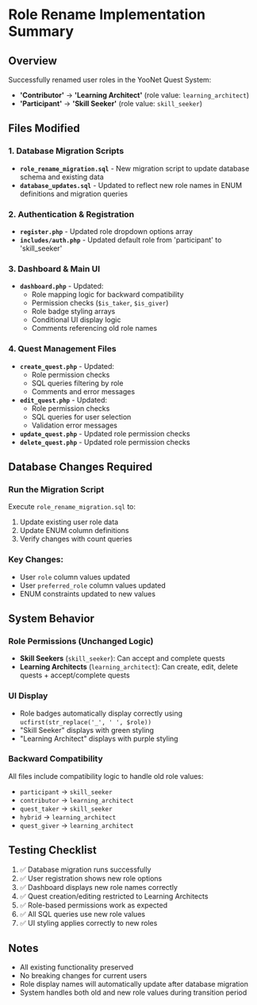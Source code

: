 # Role Rename Implementation Summary

## Overview
Successfully renamed user roles in the YooNet Quest System:
- **'Contributor'** → **'Learning Architect'** (role value: `learning_architect`)
- **'Participant'** → **'Skill Seeker'** (role value: `skill_seeker`)

## Files Modified

### 1. Database Migration Scripts
- **`role_rename_migration.sql`** - New migration script to update database schema and existing data
- **`database_updates.sql`** - Updated to reflect new role names in ENUM definitions and migration queries

### 2. Authentication & Registration
- **`register.php`** - Updated role dropdown options array
- **`includes/auth.php`** - Updated default role from 'participant' to 'skill_seeker'

### 3. Dashboard & Main UI
- **`dashboard.php`** - Updated:
  - Role mapping logic for backward compatibility
  - Permission checks (`$is_taker`, `$is_giver`)
  - Role badge styling arrays
  - Conditional UI display logic
  - Comments referencing old role names

### 4. Quest Management Files
- **`create_quest.php`** - Updated:
  - Role permission checks
  - SQL queries filtering by role
  - Comments and error messages
- **`edit_quest.php`** - Updated:
  - Role permission checks
  - SQL queries for user selection
  - Validation error messages
- **`update_quest.php`** - Updated role permission checks
- **`delete_quest.php`** - Updated role permission checks

## Database Changes Required

### Run the Migration Script
Execute `role_rename_migration.sql` to:
1. Update existing user role data
2. Update ENUM column definitions
3. Verify changes with count queries

### Key Changes:
- User `role` column values updated
- User `preferred_role` column values updated
- ENUM constraints updated to new values

## System Behavior

### Role Permissions (Unchanged Logic)
- **Skill Seekers** (`skill_seeker`): Can accept and complete quests
- **Learning Architects** (`learning_architect`): Can create, edit, delete quests + accept/complete quests

### UI Display
- Role badges automatically display correctly using `ucfirst(str_replace('_', ' ', $role))`
- "Skill Seeker" displays with green styling
- "Learning Architect" displays with purple styling

### Backward Compatibility
All files include compatibility logic to handle old role values:
- `participant` → `skill_seeker`
- `contributor` → `learning_architect`
- `quest_taker` → `skill_seeker`
- `hybrid` → `learning_architect`
- `quest_giver` → `learning_architect`

## Testing Checklist
1. ✅ Database migration runs successfully
2. ✅ User registration shows new role options
3. ✅ Dashboard displays new role names correctly
4. ✅ Quest creation/editing restricted to Learning Architects
5. ✅ Role-based permissions work as expected
6. ✅ All SQL queries use new role values
7. ✅ UI styling applies correctly to new roles

## Notes
- All existing functionality preserved
- No breaking changes for current users
- Role display names will automatically update after database migration
- System handles both old and new role values during transition period